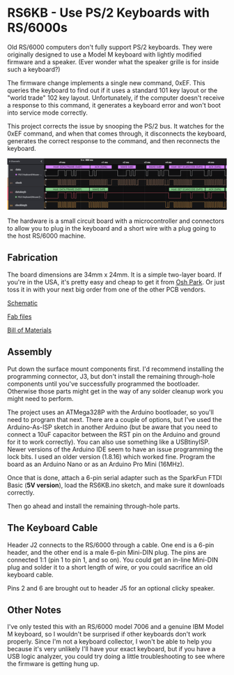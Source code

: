 # RS6KB - Use PS/2 Keyboards with RS/6000s
Old RS/6000 computers don't fully support PS/2 keyboards. They were originally designed to use a Model M keyboard with lightly modified firmware and a speaker. (Ever wonder what the speaker grille is for inside such a keyboard?)

The firmware change implements a single new command, 0xEF. This queries the keyboard to find out if it uses a standard 101 key layout or the "world trade" 102 key layout. Unfortunately, if the computer doesn't receive a response to this command, it generates a keyboard error and won't boot into service mode correctly.

This project corrects the issue by snooping the PS/2 bus. It watches for the 0xEF command, and when that comes through, it disconnects the keyboard, generates the correct response to the command, and then reconnects the keyboard.

![Photo of bus traffic showing the inserted bytes](https://github.com/schlae/RS6KB/blob/main/protocol.png)

The hardware is a small circuit board with a microcontroller and connectors to allow you to plug in the keyboard and a short wire with a plug going to the host RS/6000 machine.

## Fabrication

The board dimensions are 34mm x 24mm. It is a simple two-layer board. If you're in the USA, it's pretty easy and cheap to get it from [Osh Park](https://oshpark.com). Or just toss it in with your next big order from one of the other PCB vendors.

[Schematic](https://github.com/schlae/RS6KB/blob/main/RS6KB.pdf)

[Fab files](https://github.com/schlae/RS6KB/blob/main/fab/RS6KB_Rev1.zip)

[Bill of Materials](https://github.com/schlae/RS6KB/blob/main/RS6KB.csv)

## Assembly

Put down the surface mount components first. I'd recommend installing the programming connector, J3, but don't install the remaining through-hole components until you've successfully programmed the bootloader. Otherwise those parts might get in the way of any solder cleanup work you might need to perform.

The project uses an ATMega328P with the Arduino bootloader, so you'll need to program that next. There are a couple of options, but I've used the Arduino-As-ISP sketch in another Arduino (but be aware that you need to connect a 10uF capacitor between the RST pin on the Arduino and ground for it to work correctly). You can also use something like a USBtinyISP. Newer versions of the Arduino IDE seem to have an issue programming the lock bits. I used an older version (1.8.16) which worked fine. Program the board as an Arduino Nano or as an Arduino Pro Mini (16MHz).

Once that is done, attach a 6-pin serial adapter such as the SparkFun FTDI Basic (**5V version**), load the RS6KB.ino sketch, and make sure it downloads correctly.

Then go ahead and install the remaining through-hole parts.

## The Keyboard Cable

Header J2 connects to the RS/6000 through a cable. One end is a 6-pin header, and the other end is a male 6-pin Mini-DIN plug. The pins are connected 1:1 (pin 1 to pin 1, and so on). You could get an in-line Mini-DIN plug and solder it to a short length of wire, or you could sacrifice an old keyboard cable.

Pins 2 and 6 are brought out to header J5 for an optional clicky speaker.

## Other Notes

I've only tested this with an RS/6000 model 7006 and a genuine IBM Model M keyboard, so I wouldn't be surprised if other keyboards don't work properly. Since I'm not a keyboard collector, I won't be able to help you because it's very unlikely I'll have your exact keyboard, but if you have a USB logic analyzer, you could try doing a little troubleshooting to see where the firmware is getting hung up.
